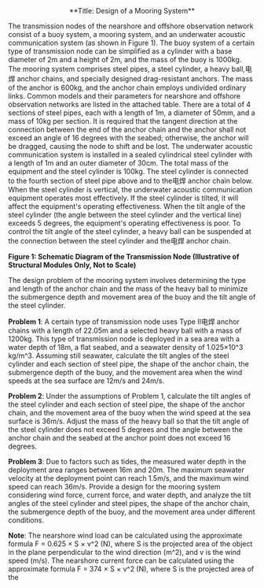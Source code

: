
<center>**Title: Design of a Mooring System**</center>

The transmission nodes of the nearshore and offshore observation network consist of a buoy system, a mooring system, and an underwater acoustic communication system (as shown in Figure 1). The buoy system of a certain type of transmission node can be simplified as a cylinder with a base diameter of 2m and a height of 2m, and the mass of the buoy is 1000kg. The mooring system comprises steel pipes, a steel cylinder, a heavy ball,电焊 anchor chains, and specially designed drag-resistant anchors. The mass of the anchor is 600kg, and the anchor chain employs undivided ordinary links. Common models and their parameters for nearshore and offshore observation networks are listed in the attached table. There are a total of 4 sections of steel pipes, each with a length of 1m, a diameter of 50mm, and a mass of 10kg per section. It is required that the tangent direction at the connection between the end of the anchor chain and the anchor shall not exceed an angle of 16 degrees with the seabed; otherwise, the anchor will be dragged, causing the node to shift and be lost. The underwater acoustic communication system is installed in a sealed cylindrical steel cylinder with a length of 1m and an outer diameter of 30cm. The total mass of the equipment and the steel cylinder is 100kg. The steel cylinder is connected to the fourth section of steel pipe above and to the电焊 anchor chain below. When the steel cylinder is vertical, the underwater acoustic communication equipment operates most effectively. If the steel cylinder is tilted, it will affect the equipment's operating effectiveness. When the tilt angle of the steel cylinder (the angle between the steel cylinder and the vertical line) exceeds 5 degrees, the equipment's operating effectiveness is poor. To control the tilt angle of the steel cylinder, a heavy ball can be suspended at the connection between the steel cylinder and the电焊 anchor chain.

**Figure 1: Schematic Diagram of the Transmission Node (Illustrative of Structural Modules Only, Not to Scale)**

The design problem of the mooring system involves determining the type and length of the anchor chain and the mass of the heavy ball to minimize the submergence depth and movement area of the buoy and the tilt angle of the steel cylinder.

**Problem 1**: A certain type of transmission node uses Type II电焊 anchor chains with a length of 22.05m and a selected heavy ball with a mass of 1200kg. This type of transmission node is deployed in a sea area with a water depth of 18m, a flat seabed, and a seawater density of 1.025×10^3 kg/m^3. Assuming still seawater, calculate the tilt angles of the steel cylinder and each section of steel pipe, the shape of the anchor chain, the submergence depth of the buoy, and the movement area when the wind speeds at the sea surface are 12m/s and 24m/s.

**Problem 2**: Under the assumptions of Problem 1, calculate the tilt angles of the steel cylinder and each section of steel pipe, the shape of the anchor chain, and the movement area of the buoy when the wind speed at the sea surface is 36m/s. Adjust the mass of the heavy ball so that the tilt angle of the steel cylinder does not exceed 5 degrees and the angle between the anchor chain and the seabed at the anchor point does not exceed 16 degrees.

**Problem 3**: Due to factors such as tides, the measured water depth in the deployment area ranges between 16m and 20m. The maximum seawater velocity at the deployment point can reach 1.5m/s, and the maximum wind speed can reach 36m/s. Provide a design for the mooring system considering wind force, current force, and water depth, and analyze the tilt angles of the steel cylinder and steel pipes, the shape of the anchor chain, the submergence depth of the buoy, and the movement area under different conditions.

**Note**: The nearshore wind load can be calculated using the approximate formula F = 0.625 × S × v^2 (N), where S is the projected area of the object in the plane perpendicular to the wind direction (m^2), and v is the wind speed (m/s). The nearshore current force can be calculated using the approximate formula F = 374 × S × v^2 (N), where S is the projected area of the
